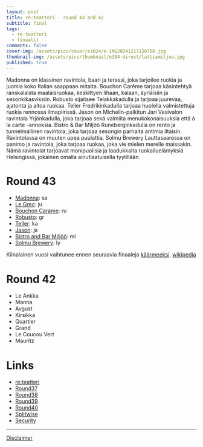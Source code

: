 ```yaml
---
layout: post
title: re:teatteri - round 43 and 42
subtitle: final
tags:
  - re-teatteri
  - finaalit
comments: false
cover-img: /assets/pics/cover/e1024/e-IMG20241217120758.jpg
thumbnail-img: /assets/pics/thumbnail/e384-direct/lattiamiljoo.jpg
published: true
---
```


 Madonna on klassinen ravintola, baari ja terassi, joka tarjoilee ruokia ja juomia koko Italian saappaan mitalta. Bouchon Carême tarjoaa käsintehtyä ranskalaista maalaisruokaa, keskittyen lihaan, kalaan, äyriäisiin ja sesonkikasviksiin. 
 Robusto sijaitsee Telakkakadulla ja tarjoaa juurevaa, ajatonta ja aitoa ruokaa. Teller Fredrikinkadulla tarjoaa huolella valmistettuja ruokia rennossa ilmapiirissä. Jason on Michelin-palkitun Jari Vesivalon ravintola Yrjönkadulla, joka tarjoaa sekä valmiita menukokonaisuuksia että à la carte -annoksia. Bistro & Bar Miljöö Runeberginkadulla on rento ja tunnelmallinen ravintola, joka tarjoaa sesongin parhaita antimia iltaisin. Ravintolassa on muuten upea puulattia. Solmu Brewery Lauttasaaressa on panimo ja ravintola, joka tarjoaa ruokaa, joka vie mielen merelle maissakin. Nämä ravintolat tarjoavat monipuolisia ja laadukkaita ruokailuelämyksiä Helsingissä, jokainen omalla ainutlaatuisella tyylillään.

# Round 43

- [Madonna](https://www.madonnarestaurant.fi/): sa
- [Le Grec](https://legrec.fi/): ju
- [Bouchon Carame](https://bouchoncareme.fi/): ru
- [Robusto](https://robusto.fi/): gr
- [Teller](https://www.ravintolateller.fi/): ka
- [Jason](https://www.ravintolajason.fi/): ja
- [Bistro and Bar Miljöö](https://bistromiljoo.fi/): mi
- [Solmu Brewery](https://www.solmubrewery.com/): ly

Kiinalainen vuosi vaihtunee ennen seuraavia finaaleja [käärmeeksi](https://anna.fi/horoskoopit/kiinalainen-horoskooppi/kiinalaiset-horoskooppimerkit-kaarme). [wikipedia](https://fi.wikipedia.org/wiki/Kiinalainen_horoskooppi)

# Round 42

- Le Ankka
- Manna
- Avgust
- Kirsikka
- Quartier
- Grand
- Le Coucou Vert
- Mauritz

# Links

- [re:teatteri](https://talonendm.github.io/reteatteri/)
- [Round37](https://talonendm.github.io/2022-05-13-finaalit37/)
- [Round38](https://talonendm.github.io/2022-11-11-finaalit38/)
- [Round39](https://talonendm.github.io/2023-04-15-finaalit39/)
- [Round40](https://talonendm.github.io/2023-10-14-finaalit40/)
- [Splitwise](https://secure.splitwise.com/login)
- [Security](https://talonendm.github.io/security)

---

[Disclaimer](https://talonendm.github.io/disclaimer)